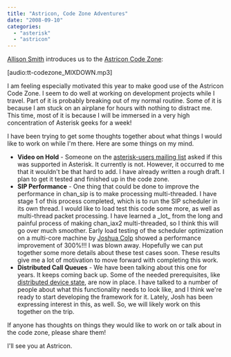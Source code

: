 ```yaml
---
title: "Astricon, Code Zone Adventures"
date: "2008-09-10"
categories: 
  - "asterisk"
  - "astricon"
---
```


[Allison Smith](http://www.digium.com/en/products/ivr/allisonsmith/) introduces us to the [Astricon Code Zone](http://astricon.net/2008/glendale/web/CodeZone.php):

\[audio:tt-codezone\_MIXDOWN.mp3\]

I am feeling especially motivated this year to make good use of the Astricon Code Zone. I seem to do well at working on development projects while I travel. Part of it is probably breaking out of my normal routine. Some of it is because I am stuck on an airplane for hours with nothing to distract me. This time, most of it is because I will be immersed in a very high concentration of Asterisk geeks for a week!

I have been trying to get some thoughts together about what things I would like to work on while I'm there. Here are some things on my mind.

- **Video on Hold** - Someone on the [asterisk-users mailing list](http://lists.digium.com/pipermail/asterisk-users/2008-September/218025.html) asked if this was supported in Asterisk. It currently is not. However, it occurred to me that it wouldn't be that hard to add. I have already written a rough draft. I plan to get it tested and finished up in the code zone.
- **SIP Performance** - One thing that could be done to improve the performance in chan\_sip is to make processing multi-threaded. I have stage 1 of this process completed, which is to run the SIP scheduler in its own thread. I would like to load test this code some more, as well as multi-thread packet processing. I have learned a \_lot\_ from the long and painful process of making chan\_iax2 multi-threaded, so I think this will go over much smoother. Early load testing of the scheduler optimization on a multi-core machine by [Joshua Colp](http://www.joshua-colp.com) showed a performance improvement of 300%!!! I was blown away. Hopefully we can put together some more details about these test cases soon. These results give me a lot of motivation to move forward with completing this work.
- **Distributed Call Queues** - We have been talking about this one for years. It keeps coming back up. Some of the needed prerequisites, like [distributed device state](http://www.russellbryant.net/blog/2008/06/10/asterisk-16-now-with-distributed-presence/), are now in place. I have talked to a number of people about what this functionality needs to look like, and I think we're ready to start developing the framework for it. Lately, Josh has been expressing interest in this, as well. So, we will likely work on this together on the trip.

If anyone has thoughts on things they would like to work on or talk about in the code zone, please share them!

I'll see you at Astricon.
